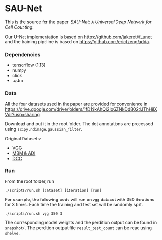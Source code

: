 # SAU-Net
This is the source for the paper: *SAU-Net: A Universal Deep Network for Cell Counting*.

Our U-Net implementation is based on https://github.com/jakeret/tf_unet and the training pipeline is based on https://github.com/erictzeng/adda.

### Dependencies
- tensorflow (1.13)
- numpy 
- click
- tqdm


### Data
All the four datasets used in the paper are provided for convenience in 
https://drive.google.com/drive/folders/1fD19kAhQi2IoGZNkDdB02dJThHilXVdr?usp=sharing

Download and put it in the root folder. The dot annotations are processed using `scipy.ndimage.gaussian_filter`.

Original Datasets:
- [VGG](http://www.robots.ox.ac.uk/~vgg/research/counting/cells.zip)
- [MBM & ADI](https://github.com/ieee8023/countception)
- [DCC](https://github.com/markmarsden/DublinCellDataset)


### Run

From the root folder, run
```
./scripts/run.sh [dataset] [iteration] [run] 
```
For example, the following code will run on `vgg` dataset with 350 iterations for 3 times. Each time the training and test set will be randomly split.
```
./scripts/run.sh vgg 350 3
```
The corresponding model weights and the perdition output can be found in `snapshot/`. The perdition output file `result_test_count` can be read using `shelve`. 